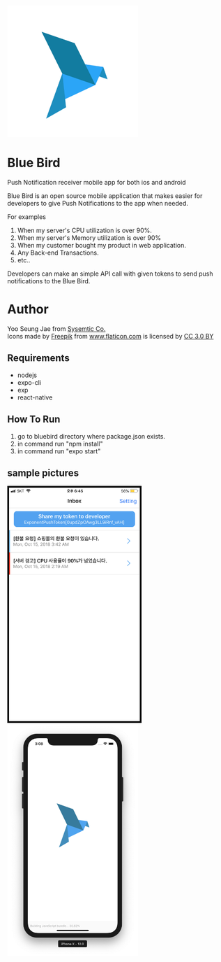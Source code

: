<img src="./1024bird.png" width="300" />

# Blue Bird

Push Notification receiver mobile app for both ios and android


Blue Bird is an open source mobile application that makes easier for developers to give Push Notifications to the app when needed.


For examples
1. When my server's CPU utilization is over 90%.
2. When my server's Memory utilization is over 90%
3. When my customer bought my product in web application.
4. Any Back-end Transactions.
5. etc..

Developers can make an simple API call with given tokens to send push notifications to the Blue Bird.

# Author
<div>Yoo Seung Jae from <a href="https://sysmetic.co.kr">Sysemtic Co.</a> </div>
<div>Icons made by <a href="http://www.freepik.com" title="Freepik">Freepik</a> from <a href="https://www.flaticon.com/" title="Flaticon">www.flaticon.com</a> is licensed by <a href="http://creativecommons.org/licenses/by/3.0/" title="Creative Commons BY 3.0" target="_blank">CC 3.0 BY</a></div>

## Requirements
- nodejs
- expo-cli
- exp
- react-native

## How To Run
1. go to bluebird directory where package.json exists.
2. in command run "npm install"
3. in command run "expo start"


## sample pictures
<kbd><img src="./sample1.png" width="300" style="border: 4px solid black;"/></kbd>
<kbd>
<img src="./sample2.png" width="300" />
</kbd>
